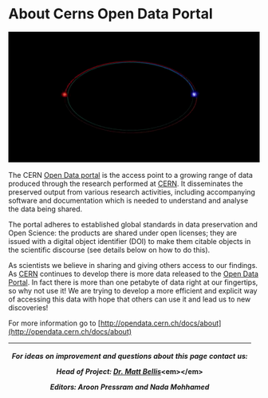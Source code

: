# About Cerns Open Data Portal

![](.gitbook/assets/cern.gif)

The CERN [Open Data portal](http://opendata.cern.ch/) is the access point to a growing range of data produced through the research performed at [CERN](https://home.cern/). It disseminates the preserved output from various research activities, including accompanying software and documentation which is needed to understand and analyse the data being shared.

The portal adheres to established global standards in data preservation and Open Science: the products are shared under open licenses; they are issued with a digital object identifier \(DOI\) to make them citable objects in the scientific discourse \(see details below on how to do this\). 

As scientists we believe in sharing and giving others access to our findings. As [CERN](https://home.cern/) continues to develop there is more data released to the [Open Data Portal](http://opendata.cern.ch/). In fact there is more than one petabyte of data right at our fingertips, so why not use it! We are trying to develop a more efficient and explicit way of accessing this data with hope that others can use it and lead us to new discoveries!

For more information go to [http://opendata.cern.ch/docs/about](http://opendata.cern.ch/docs/about)

<table>
  <thead>
    <tr>
      <th style="text-align:center">
        <p><em>For ideas on improvement and questions about this page contact us:</em>
        </p>
        <p><em>Head of Project: </em><a href="https://www.siena.edu/faculty-and-staff/person/matt-bellis/"><em>Dr. Matt Bellis</em></a>&lt;em&gt;&lt;/em&gt;</p>
        <p><em>Editors: Aroon Pressram and Nada Mohhamed</em>
        </p>
      </th>
    </tr>
  </thead>
  <tbody></tbody>
</table>